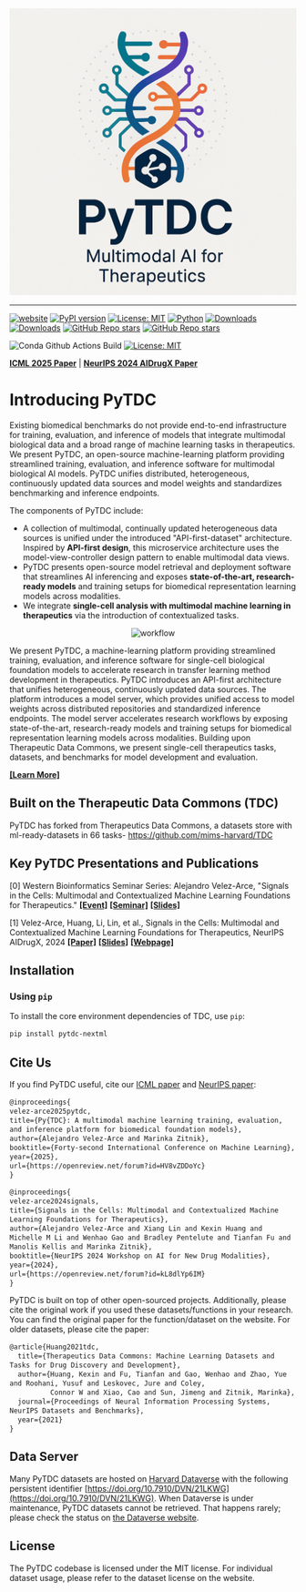 <p align="center"><img src="https://raw.githubusercontent.com/apliko-xyz/PyTDC/master/pytdc_logo.png" alt="logo" width="600px" /></p>

----
[![website](https://img.shields.io/badge/website-live-brightgreen)](https://apliko.xyz/pytdc)
[![PyPI version](https://img.shields.io/pypi/v/pytdc-nextml.svg)](https://pypi.org/project/pytdc-nextml/)
[![License: MIT](https://img.shields.io/badge/License-MIT-yellow.svg)](https://opensource.org/licenses/MIT)
[![Python](https://img.shields.io/pypi/pyversions/pytdc-nextml.svg)](https://pypi.org/project/pytdc-nextml/)
[![Downloads](https://pepy.tech/badge/pytdc/month)](https://pepy.tech/project/pytdc)
[![Downloads](https://pepy.tech/badge/pytdc)](https://pepy.tech/project/pytdc)
[![GitHub Repo stars](https://img.shields.io/github/stars/mims-harvard/TDC)](https://github.com/mims-harvard/TDC/stargazers)
[![GitHub Repo stars](https://img.shields.io/github/forks/mims-harvard/TDC)](https://github.com/mims-harvard/TDC/network/members)

![Conda Github Actions Build](https://github.com/apliko-xyz/PyTDC/actions/workflows/conda-tests.yml/badge.svg)
[![License: MIT](https://img.shields.io/badge/License-MIT-green.svg)](https://opensource.org/licenses/MIT)


[**ICML 2025 Paper**](https://openreview.net/forum?id=HV8vZDDoYc) | [**NeurIPS 2024 AIDrugX Paper**](https://openreview.net/forum?id=kL8dlYp6IM)

# Introducing PyTDC
Existing biomedical benchmarks do not provide end-to-end infrastructure for training, evaluation, and inference of models that integrate multimodal biological data and a broad range of machine learning tasks in therapeutics. We present PyTDC, an open-source machine-learning platform providing streamlined training, evaluation, and inference software for multimodal biological AI models. PyTDC unifies distributed, heterogeneous, continuously updated data sources and model weights and standardizes benchmarking and inference endpoints.

The components of PyTDC include:

- A collection of multimodal, continually updated heterogeneous data sources is unified under the introduced "API-first-dataset" architecture. Inspired by **API-first design**, this microservice architecture uses the model-view-controller design pattern to enable multimodal data views.
- PyTDC presents open-source model retrieval and deployment software that streamlines AI inferencing and exposes **state-of-the-art, research-ready models** and training setups for biomedical representation learning models across modalities.
- We integrate **single-cell analysis with multimodal machine learning in therapeutics** via the introduction of contextualized tasks.

<p align="center"><img src="https://github.com/mims-harvard/TDC/blob/12be2b9f5ab39480d5489cf3867126f41287598b/fig/TDCneurips.pptx(1).png" alt="workflow" width="600px" /></p>
We present PyTDC, a machine-learning platform providing streamlined training, evaluation, and inference software for single-cell biological foundation models to accelerate research in transfer learning method development in therapeutics. PyTDC introduces an API-first architecture that unifies heterogeneous, continuously updated data sources. The platform introduces a model server, which provides unified access to model weights across distributed repositories and standardized inference endpoints. The model server accelerates research workflows by exposing state-of-the-art, research-ready models and training setups for biomedical representation learning models across modalities. Building upon Therapeutic Data Commons, we present single-cell therapeutics tasks, datasets, and benchmarks for model development and evaluation.

[**\[Learn More\]**](https://tdcommons.ai/pytdc)

## Built on the Therapeutic Data Commons (TDC)

PyTDC has forked from Therapeutics Data Commons, a datasets store with ml-ready-datasets in 66 tasks- https://github.com/mims-harvard/TDC

## Key PyTDC Presentations and Publications

[0] Western Bioinformatics Seminar Series: Alejandro Velez-Arce, "Signals in the Cells: Multimodal and Contextualized Machine Learning Foundations for Therapeutics." [**\[Event\]**](https://www.events.westernu.ca/events/schulich-medicine-dentistry/2024-11/western-bioinformatics-nov14.html) [**\[Seminar\]**](https://western-bioinfo.github.io/seminars/alejandro-velez-arce) [**\[Slides\]**](https://neurips.cc/media/neurips-2024/Slides/102832.pdf)

[1] Velez-Arce, Huang, Li, Lin, et al., Signals in the Cells: Multimodal and Contextualized Machine Learning Foundations for Therapeutics, NeurIPS AIDrugX, 2024 [**\[Paper\]**](https://openreview.net/pdf?id=kL8dlYp6IM) [**\[Slides\]**](https://neurips.cc/media/neurips-2024/Slides/102832.pdf) [**\[Webpage\]**](https://tdcommons.ai/pytdc)


## Installation

### Using `pip`

To install the core environment dependencies of TDC, use `pip`:

```bash
pip install pytdc-nextml
```



## Cite Us

If you find PyTDC useful, cite our [ICML paper](https://openreview.net/forum?id=HV8vZDDoYc) and [NeurIPS paper](https://openreview.net/pdf?id=kL8dlYp6IM):

```
@inproceedings{
velez-arce2025pytdc,
title={Py{TDC}: A multimodal machine learning training, evaluation, and inference platform for biomedical foundation models},
author={Alejandro Velez-Arce and Marinka Zitnik},
booktitle={Forty-second International Conference on Machine Learning},
year={2025},
url={https://openreview.net/forum?id=HV8vZDDoYc}
}
```

```
@inproceedings{
velez-arce2024signals,
title={Signals in the Cells: Multimodal and Contextualized Machine Learning Foundations for Therapeutics},
author={Alejandro Velez-Arce and Xiang Lin and Kexin Huang and Michelle M Li and Wenhao Gao and Bradley Pentelute and Tianfan Fu and Manolis Kellis and Marinka Zitnik},
booktitle={NeurIPS 2024 Workshop on AI for New Drug Modalities},
year={2024},
url={https://openreview.net/forum?id=kL8dlYp6IM}
}
```


PyTDC is built on top of other open-sourced projects. Additionally, please cite the original work if you used these datasets/functions in your research. You can find the original paper for the function/dataset on the website. For older datasets, please cite the paper:

```
@article{Huang2021tdc,
  title={Therapeutics Data Commons: Machine Learning Datasets and Tasks for Drug Discovery and Development},
  author={Huang, Kexin and Fu, Tianfan and Gao, Wenhao and Zhao, Yue and Roohani, Yusuf and Leskovec, Jure and Coley,
          Connor W and Xiao, Cao and Sun, Jimeng and Zitnik, Marinka},
  journal={Proceedings of Neural Information Processing Systems, NeurIPS Datasets and Benchmarks},
  year={2021}
}
```


## Data Server

Many PyTDC datasets are hosted on [Harvard Dataverse](https://dataverse.harvard.edu/dataset.xhtml?persistentId=doi:10.7910/DVN/21LKWG) with the following persistent identifier [https://doi.org/10.7910/DVN/21LKWG](https://doi.org/10.7910/DVN/21LKWG). When Dataverse is under maintenance, PyTDC datasets cannot be retrieved. That happens rarely; please check the status on [the Dataverse website](https://dataverse.harvard.edu/).

## License
The PyTDC codebase is licensed under the MIT license. For individual dataset usage, please refer to the dataset license on the website.
